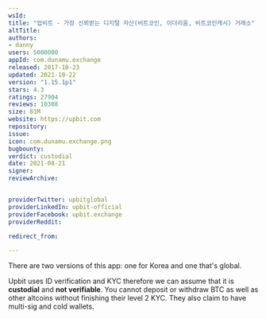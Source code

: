 ```yaml
---
wsId: 
title: "업비트 - 가장 신뢰받는 디지털 자산(비트코인, 이더리움, 비트코인캐시) 거래소"
altTitle: 
authors:
- danny
users: 5000000
appId: com.dunamu.exchange
released: 2017-10-23
updated: 2021-10-22
version: "1.15.1p1"
stars: 4.3
ratings: 27904
reviews: 10308
size: 81M
website: https://upbit.com
repository: 
issue: 
icon: com.dunamu.exchange.png
bugbounty: 
verdict: custodial
date: 2021-08-21
signer: 
reviewArchive:


providerTwitter: upbitglobal
providerLinkedIn: upbit-official
providerFacebook: upbit.exchange
providerReddit: 

redirect_from:

---
```



There are two versions of this app: one for Korea and one that's global. 

Upbit uses ID verification and KYC therefore we can assume that it is **custodial** and **not verifiable**. You cannot deposit or withdraw BTC as well as other altcoins without finishing their level 2 KYC. They also claim to have multi-sig and cold wallets.
